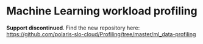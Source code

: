 # Machine Learning workload profiling

**Support discontinued**. Find the new repository here: https://github.com/polaris-slo-cloud/Profiling/tree/master/ml_data-profiling
